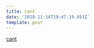 ```yaml
---
title: cant
date: '2018-11-14T19:47:19.491Z'
template: post
---
```

[cant](https://www.collinsdictionary.com/dictionary/english/cant)

